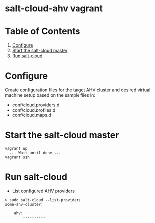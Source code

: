 # salt-cloud-ahv vagrant



# Table of Contents
1. [Configure](#configure)
1. [Start the salt-cloud master](#startup)
1. [Run salt-cloud](#run)

# <a name="configure" />Configure
Create configuration files for the target AHV cluster and desired virtual
machine setup based on the sample files in:

* conf/cloud.providers.d
* conf/cloud.profiles.d
* conf/cloud.maps.d



# <a name="startup" />Start the salt-cloud master
```
vagrant up
  ... Wait until done ...
vagrant ssh
```



# <a name="run" />Run salt-cloud

* List configured AHV providers

```
> sudo salt-cloud --list-providers
some-ahv-cluster:
    ----------
    ahv:
        ----------
```
